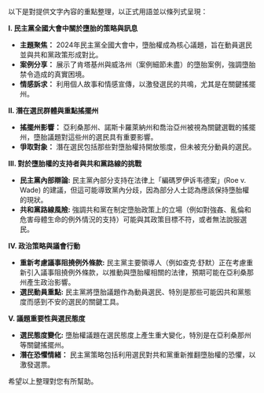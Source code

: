 以下是對提供文字內容的重點整理，以正式用語並以條列式呈現：

**I. 民主黨全國大會中關於墮胎的策略與訊息**

*   **主題聚焦：** 2024年民主黨全國大會中，墮胎權成為核心議題，旨在動員選民並與共和黨政策形成對比。
*   **案例分享：** 展示了肯塔基州與威洛州（案例細節未盡）的墮胎案例，強調墮胎禁令造成的真實困境。
*   **情感訴求：** 利用個人故事和情感宣傳，以激發選民的共鳴，尤其是在關鍵搖擺州。

**II. 潛在選民群體與重點搖擺州**

*   **搖擺州影響：** 亞利桑那州、諾斯卡羅萊納州和喬治亞州被視為關鍵選戰的搖擺州，墮胎議題對這些州的選民具有重要影響。
*   **爭取對象：** 潛在選民包括那些對墮胎權持開放態度，但未被充分動員的選民。

**III. 對於墮胎權的支持者與共和黨路線的挑戰**

*   **民主黨內部辯論:** 民主黨內部分支持在法律上「編碼罗伊诉韦德案」(Roe v. Wade) 的建議，但這可能導致黨內分歧，因為部分人士認為應該保持墮胎權的現狀。
*   **共和黨路線風險:** 強調共和黨在制定墮胎政策上的立場（例如對強姦、亂倫和危害母體生命的例外情況的支持）可能與其政策目標不符，或者無法說服選民。

**IV. 政治策略與議會行動**

*   **重新考慮議事阻撓例外條款:** 民主黨主要領導人（例如查克·舒默）正在考慮重新引入議事阻撓例外條款，以推動與墮胎權相關的法律，預期可能在亞利桑那州產生政治影響。
*   **選民動員重點:** 民主黨將墮胎議題作為動員選民、特別是那些可能因共和黨態度而感到不安的選民的關鍵工具。

**V. 議題重要性與選民態度**

*   **選民態度變化:** 墮胎權議題在選民態度上產生重大變化，特別是在亞利桑那州等關鍵搖擺州。
*   **潛在恐懼情緒：** 民主黨策略包括利用選民對共和黨重新推翻墮胎權的恐懼，以激發選票。

希望以上整理對您有所幫助。